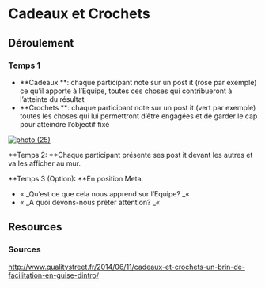 # Cadeaux et Crochets

## Déroulement

### Temps 1

* **Cadeaux **: chaque participant note sur un post it \(rose par exemple\) ce qu’il apporte à l’Equipe, toutes ces choses qui contribueront à l’atteinte du résultat
* **Crochets **: chaque participant note sur un post it \(vert par exemple\) toutes les choses qui lui permettront d’être engagées et de garder le cap pour atteindre l’objectif fixé

[![](http://www.qualitystreet.fr/wp-content/uploads/2014/06/photo-25.jpg "photo \(25\)")](http://www.qualitystreet.fr/wp-content/uploads/2014/06/photo-25.jpg)

**Temps 2: **Chaque participant présente ses post it devant les autres et va les afficher au mur.

**Temps 3 \(Option\): **En position Meta:

* «  _Qu’est ce que cela nous apprend sur l’Equipe? _« 
* « _A quoi devons-nous prêter attention? _« 



## Resources

### Sources

http://www.qualitystreet.fr/2014/06/11/cadeaux-et-crochets-un-brin-de-facilitation-en-guise-dintro/

